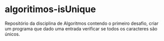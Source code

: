 # algoritimos-isUnique
Repositório da disciplina de Algoritmos contendo o primeiro desafio, criar um programa que dado uma entrada verificar se todos os caracteres são únicos.
